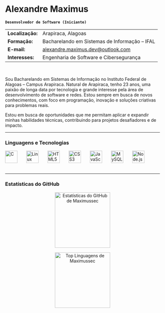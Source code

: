 # Alexandre Maximus

**`Desenvolvedor de Software (Iniciante)`**

| | |
| :--- | :--- |
| **Localização:** | Arapiraca, Alagoas |
| **Formação:** | Bacharelando em Sistemas de Informação – IFAL |
| **E-mail:** | alexandre.maximus.dev@outlook.com |
| **Interesses:** | Engenharia de Software e Cibersegurança |

<br>

Sou Bacharelando em Sistemas de Informação no Instituto Federal de Alagoas – Campus Arapiraca. Natural de Arapiraca, tenho 23 anos, uma paixão de longa data por tecnologia e grande interesse pela área de desenvolvimento de software e redes. Estou sempre em busca de novos conhecimentos, com foco em programação, inovação e soluções criativas para problemas reais.

Estou em busca de oportunidades que me permitam aplicar e expandir minhas habilidades técnicas, contribuindo para projetos desafiadores e de impacto.

---

### Linguagens e Tecnologias

<div align="left">
  <img alt="C" title="C" width="40px" style="padding-right: 25px;" src="https://cdn.jsdelivr.net/gh/devicons/devicon@latest/icons/c/c-original.svg" />
  <img alt="Linux" title="Linux" width="40px" style="padding-right: 25px;" src="https://cdn.jsdelivr.net/gh/devicons/devicon@latest/icons/linux/linux-original.svg" />
  <img alt="HTML5" title="HTML5" width="40px" style="padding-right: 25px;" src="https://cdn.jsdelivr.net/gh/devicons/devicon@latest/icons/html5/html5-original.svg" />
  <img alt="CSS3" title="CSS3" width="40px" style="padding-right: 25px;" src="https://cdn.jsdelivr.net/gh/devicons/devicon@latest/icons/css3/css3-original.svg" />
  <img alt="JavaScript" title="JavaScript" width="40px" style="padding-right: 25px;" src="https://cdn.jsdelivr.net/gh/devicons/devicon@latest/icons/javascript/javascript-original.svg" />
  <img alt="MySQL" title="MySQL" width="40px" style="padding-right: 25px;" src="https://cdn.jsdelivr.net/gh/devicons/devicon@latest/icons/mysql/mysql-original.svg" />
  <img alt="Node.js" title="Node.js" width="40px" style="padding-right: 25px;" src="https://cdn.jsdelivr.net/gh/devicons/devicon@latest/icons/nodejs/nodejs-original.svg" />
</div>

<br />

---

### Estatísticas do GitHub

<div align="center">
  <p>
    <img 
      alt="Estatísticas do GitHub de Maximussec" 
      height="180em" 
      src="https://github-readme-stats.vercel.app/api?username=maximussec&show_icons=true&theme=dracula&include_all_commits=true&locale=pt-br&hide=stars" 
    />
  </p>
  <p style="margin-top: 15px;">
    <img 
      alt="Top Linguagens de Maximussec" 
      height="180em" 
      src="https://github-readme-stats.vercel.app/api/top-langs/?username=maximussec&theme=dracula&layout=compact&custom_title=Tecnologias&langs_count=9" 
    />
  </p>
</div>
